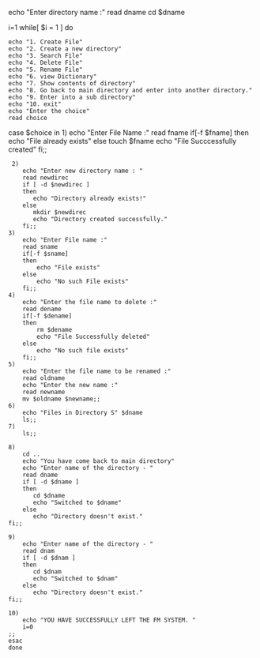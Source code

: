
echo "Enter directory name :"
read dname
cd $dname

i=1
while[ $i = 1 ]
    do

	echo "1. Create File"
    echo "2. Create a new directory"
	echo "3. Search File"
	echo "4. Delete File"
	echo "5. Rename File"
	echo "6. view Dictionary"
    echo "7. Show contents of directory"
	echo "8. Go back to main directory and enter into another directory."
	echo "9. Enter into a sub directory"
	echo "10. exit"
	echo "Enter the choice"
	read choice

case $choice in
	1)
		echo "Enter File Name :"
		read fname
		if[-f $fname]
		then
			echo "File already exists"
		else
			touch $fname
			echo "File Succcessfully created"
		fi;;
    
     2)
	    echo "Enter new directory name : "
	    read newdirec
	    if [ -d $newdirec ]
       	then
	       echo "Directory already exists!"
	    else 
	       mkdir $newdirec
	       echo "Directory created successfully."
   	    fi;;
	3) 
		echo "Enter File name :"
		read sname
		if[-f $sname]
		then
			echo "File exists"
		else
			echo "No such File exists"
		fi;;
	4)
		echo "Enter the file name to delete :"
		read dename
		if[-f $dename]
		then
			rm $dename
			echo "File Successfully deleted"
		else
			echo "No such file exists"
		fi;;
	5) 
		echo "Enter the file name to be renamed :"
		read oldname
		echo "Enter the new name :"
		read newname
		mv $oldname $newname;;
	6) 
		echo "Files in Directory S" $dname
		ls;;
	7)
	    ls;;

	8) 
	    cd ..
	    echo "You have come back to main directory"
	    echo "Enter name of the directory - "
	    read dname
	    if [ -d $dname ]
       	then 
	       cd $dname
   	       echo "Switched to $dname"
	    else 
     	   echo "Directory doesn't exist."
	fi;;
    
	9) 
	    echo "Enter name of the directory - "
	    read dnam
	    if [ -d $dnam ]
       	then 
	       cd $dnam
   	       echo "Switched to $dnam"
	    else 
     	   echo "Directory doesn't exist."
	fi;;

	10) 
	    echo "YOU HAVE SUCCESSFULLY LEFT THE FM SYSTEM. "
	    i=0
	;;
    esac
    done
    
